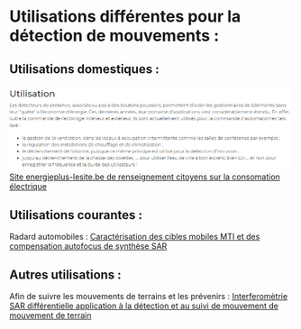 # Utilisations différentes pour la détection de mouvements :

## Utilisations domestiques :
![Diverses utilisations](images/Utilisation.png)
[Site energieplus-lesite.be de renseignement citoyens sur la consomation électrique](https://energieplus-lesite.be/techniques/eclairage10/commandes/gestion-en-fonction-de-la-presence/detecteurs-de-mouvement-et-de-presence-absence/)

## Utilisations courantes :

Radard automobiles : [Caractérisation des cibles mobiles MTI et des compensation autofocus de synthèse SAR](https://www.worldcat.org/title/caracterisation-des-cibles-mobiles-mti-et-compensation-autofocus-de-mouvements-dans-un-radar-de-cartographie-a-ouverture-de-synthese-sar/oclc/799085636&referer=brief_results)

## Autres utilisations :
Afin de suivre les mouvements de terrains et les prévenirs : [Interferomètrie SAR différentielle application à la détection et au suivi de mouvement de mouvement de terrain](https://www.worldcat.org/title/interferometrie-sar-differentielle-application-a-la-detection-et-au-suivi-de-mouvements-de-terrain/oclc/36434958&referer=brief_results)
